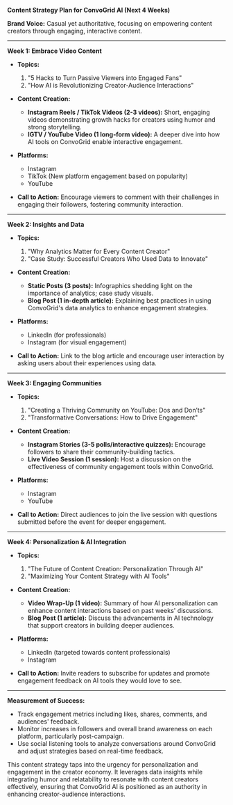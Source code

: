 **Content Strategy Plan for ConvoGrid AI (Next 4 Weeks)**

**Brand Voice:** Casual yet authoritative, focusing on empowering content creators through engaging, interactive content.

---

**Week 1: Embrace Video Content**

- **Topics:**
  1. "5 Hacks to Turn Passive Viewers into Engaged Fans"
  2. "How AI is Revolutionizing Creator-Audience Interactions"
  
- **Content Creation:**
  - **Instagram Reels / TikTok Videos (2-3 videos):** Short, engaging videos demonstrating growth hacks for creators using humor and strong storytelling.
  - **IGTV / YouTube Video (1 long-form video):** A deeper dive into how AI tools on ConvoGrid enable interactive engagement.
  
- **Platforms:**
  - Instagram
  - TikTok (New platform engagement based on popularity)
  - YouTube

- **Call to Action:** Encourage viewers to comment with their challenges in engaging their followers, fostering community interaction.

---

**Week 2: Insights and Data**

- **Topics:**
  1. "Why Analytics Matter for Every Content Creator"
  2. "Case Study: Successful Creators Who Used Data to Innovate"

- **Content Creation:**
  - **Static Posts (3 posts):** Infographics shedding light on the importance of analytics; case study visuals.
  - **Blog Post (1 in-depth article):** Explaining best practices in using ConvoGrid's data analytics to enhance engagement strategies.
  
- **Platforms:**
  - LinkedIn (for professionals)
  - Instagram (for visual engagement)

- **Call to Action:** Link to the blog article and encourage user interaction by asking users about their experiences using data.

---

**Week 3: Engaging Communities**

- **Topics:**
  1. "Creating a Thriving Community on YouTube: Dos and Don’ts"
  2. "Transformative Conversations: How to Drive Engagement"

- **Content Creation:**
  - **Instagram Stories (3-5 polls/interactive quizzes):** Encourage followers to share their community-building tactics.
  - **Live Video Session (1 session):** Host a discussion on the effectiveness of community engagement tools within ConvoGrid.
  
- **Platforms:**
  - Instagram
  - YouTube

- **Call to Action:** Direct audiences to join the live session with questions submitted before the event for deeper engagement.

---

**Week 4: Personalization & AI Integration**

- **Topics:**
  1. "The Future of Content Creation: Personalization Through AI"
  2. "Maximizing Your Content Strategy with AI Tools"

- **Content Creation:**
  - **Video Wrap-Up (1 video):** Summary of how AI personalization can enhance content interactions based on past weeks' discussions.
  - **Blog Post (1 article):** Discuss the advancements in AI technology that support creators in building deeper audiences.
  
- **Platforms:**
  - LinkedIn (targeted towards content professionals)
  - Instagram

- **Call to Action:** Invite readers to subscribe for updates and promote engagement feedback on AI tools they would love to see.

---

**Measurement of Success:**
- Track engagement metrics including likes, shares, comments, and audiences' feedback.
- Monitor increases in followers and overall brand awareness on each platform, particularly post-campaign.
- Use social listening tools to analyze conversations around ConvoGrid and adjust strategies based on real-time feedback.

This content strategy taps into the urgency for personalization and engagement in the creator economy. It leverages data insights while integrating humor and relatability to resonate with content creators effectively, ensuring that ConvoGrid AI is positioned as an authority in enhancing creator-audience interactions.